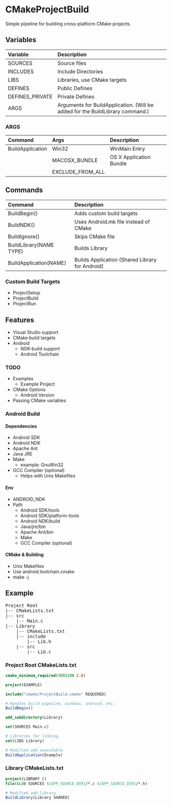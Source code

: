 # CMakeProjectBuild
Simple pipeline for building cross-platform CMake projects.

## Variables

| Variable                      | Description                                                |
| :-----------------------------|:-----------------------------------------------------------|
| SOURCES                       | Source files                                               |
| INCLUDES                      | Include Directories                                        |
| LIBS                          | Libraries, use CMake targets                               |
| DEFINES			              | Public Defines                                             |
| DEFINES_PRIVATE 		        | Private Defines                                            |
| ARGS				              | Arguments for BuildApplication. (Will be added for the BuildLibrary command.) |

### ARGS
| Command                       | Args                          | Description                |
| :-----------------------------|:------------------------------|:---------------------------|
| BuildApplication              | Win32                         | WinMain Entry              |
|                               | MACOSX_BUNDLE                 | OS X Application Bundle    |
|                               | EXCLUDE_FROM_ALL              |                            |

## Commands

| Command                       | Description                                                |
| :-----------------------------|:-----------------------------------------------------------|
| BuildBegin()                  | Adds custom build targets                                  |
| BuildNDK()                    | Uses Android.mk file instead of CMake                      |
| BuildIgnore()                 | Skips CMake file                                           |
| BuildLibrary(NAME TYPE)       | Builds Library                                             |
| BuildApplication(NAME)        | Builds Application (Shared Library for Android)            |


### Custom Build Targets

* ProjectSetup
* ProjectBuild
* ProjectRun

## Features

* Visual Studio support
* CMake build targets
* Android
    * NDK-build support
    * Android Toolchain

### TODO

  * Examples
    * Example Project
  * CMake Options
    * Android Version
  * Passing CMake variables

### Android Build

#### Dependencies

* Android SDK
* Android NDK
* Apache Ant
* Java JRE
* Make
    * example: GnuWin32
* GCC Compiler (optional)
    * Helps with Unix Makefiles

#### Env

* ANDROID_NDK
* Path
    * Android SDK/tools
    * Android SDK/platform-tools
    * Android NDK/build
    * Java/jre/bin
    * Apache Ant/bin
    * Make
    * GCC Compiler (optional)

#### CMake & Building

* Unix Makefiles
* Use android.toolchain.cmake
* make -j

## Example

<pre>
Project Root
|-- CMakeLists.txt
|-- src
    |-- Main.c
|-- Library
    |-- CMakeLists.txt
    |-- include
        |-- Lib.h
    |-- src
        |-- Lib.c
</pre>


### Project Root CMakeLists.txt

``` CMake
cmake_minimum_required(VERSION 2.8)

project(EXAMPLE)

include("cmake/ProjectBuild.cmake" REQUIRED)

# Handles build pipeline, windows, android, etc.
BuildBegin()

add_subdirectory(Library)

set(SOURCES Main.c)

# Libraries for linking.
set(LIBS Library)

# Modified add_executable.
BuildApplication(Example)

```

### Library CMakeLists.txt

``` CMake
project(LIBRARY C)
file(GLOB SOURCES ${APP_SOURCE_DIR}/*.c ${APP_SOURCE_DIR}/*.h)

# Modified add_library.
BuildLibrary(Library SHARED)
```
